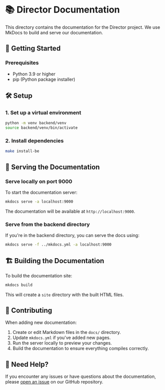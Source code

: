 # 📚 Director Documentation

This directory contains the documentation for the Director project. We use MkDocs to build and serve our documentation.

## 🚀 Getting Started

### Prerequisites

- Python 3.9 or higher
- pip (Python package installer)

## 🛠️ Setup

### 1. Set up a virtual environment

```bash
python -m venv backend/venv
source backend/venv/bin/activate  
```

### 2. Install dependencies

```bash
make install-be
```

## 📖 Serving the Documentation

### Serve locally on port 9000

To start the documentation server:

```bash
mkdocs serve -a localhost:9000
```

The documentation will be available at `http://localhost:9000`.

### Serve from the backend directory

If you're in the backend directory, you can serve the docs using:

```bash
mkdocs serve -f ../mkdocs.yml -a localhost:9000
```

## 🏗️ Building the Documentation

To build the documentation site:

```bash
mkdocs build
```

This will create a `site` directory with the built HTML files.

## 📝 Contributing

When adding new documentation:

1. Create or edit Markdown files in the `docs/` directory.
2. Update `mkdocs.yml` if you've added new pages.
3. Run the server locally to preview your changes.
4. Build the documentation to ensure everything compiles correctly.

## 🤝 Need Help?

If you encounter any issues or have questions about the documentation, please [open an issue](https://github.com/video-db/Director/issues) on our GitHub repository.
